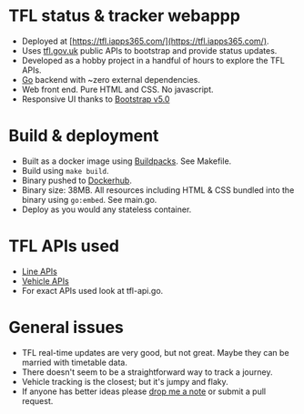 # TFL status & tracker webappp
* Deployed at [https://tfl.iapps365.com/](https://tfl.iapps365.com/).
* Uses [tfl.gov.uk](https://api.tfl.gov.uk) public APIs to bootstrap and provide status updates.
* Developed as a hobby project in a handful of hours to explore the TFL APIs.
* [Go](https://go.dev) backend with ~zero external dependencies.
* Web front end. Pure HTML and CSS. No javascript.
* Responsive UI thanks to [Bootstrap v5.0](https://getbootstrap.com/docs/5.0/getting-started/introduction/)

# Build & deployment
* Built as a docker image using [Buildpacks](https://buildpacks.io). See Makefile.
* Build using `make build`.
* Binary pushed to [Dockerhub](https://hub.docker.com/r/arunsworld/tfl).
* Binary size: 38MB. All resources including HTML & CSS bundled into the binary using `go:embed`. See main.go.
* Deploy as you would any stateless container.

# TFL APIs used
* [Line APIs](https://api-portal.tfl.gov.uk/api-details#api=Line)
* [Vehicle APIs](https://api-portal.tfl.gov.uk/api-details#api=Vehicle&operation=Vehicle_GetByPathIds)
* For exact APIs used look at tfl-api.go.

# General issues
* TFL real-time updates are very good, but not great. Maybe they can be married with timetable data.
* There doesn't seem to be a straightforward way to track a journey.
* Vehicle tracking is the closest; but it's jumpy and flaky.
* If anyone has better ideas please [drop me a note](mailto:arunsworld@gmail.com) or submit a pull request.